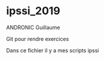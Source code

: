 # ipssi_2019
ANDRONIC Guillaume

Git pour rendre exercices

Dans ce fichier il y a mes scripts ipssi
